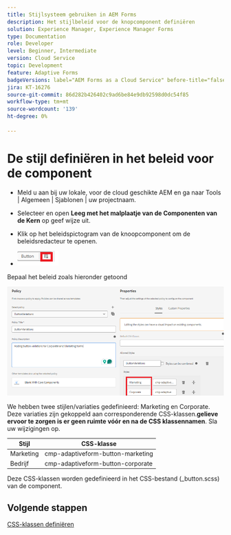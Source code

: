 ```yaml
---
title: Stijlsysteem gebruiken in AEM Forms
description: Het stijlbeleid voor de knopcomponent definiëren
solution: Experience Manager, Experience Manager Forms
type: Documentation
role: Developer
level: Beginner, Intermediate
version: Cloud Service
topic: Development
feature: Adaptive Forms
badgeVersions: label="AEM Forms as a Cloud Service" before-title="false"
jira: KT-16276
source-git-commit: 86d282b426402c9ad6be84e9db92598d0dc54f85
workflow-type: tm+mt
source-wordcount: '139'
ht-degree: 0%

---
```


# De stijl definiëren in het beleid voor de component

* Meld u aan bij uw lokale, voor de cloud geschikte AEM en ga naar Tools | Algemeen | Sjablonen | uw projectnaam.

* Selecteer en open **Leeg met het malplaatje van de Componenten van de Kern** op geef wijze uit.
* Klik op het beleidspictogram van de knoopcomponent om de beleidsredacteur te openen.

* ![ knoop-beleid ](assets/button-policy.png)

Bepaal het beleid zoals hieronder getoond

![ knoop-beleid-details ](assets/styling-policy.png)

We hebben twee stijlen/variaties gedefinieerd: Marketing en Corporate. Deze variaties zijn gekoppeld aan corresponderende CSS-klassen.**gelieve ervoor te zorgen is er geen ruimte vóór en na de CSS klassennamen**.
Sla uw wijzigingen op.

| Stijl | CSS-klasse |
|-----------|------------------------------------|
| Marketing | cmp-adaptiveform-button-marketing |
| Bedrijf | cmp-adaptiveform-button-corporate |

Deze CSS-klassen worden gedefinieerd in het CSS-bestand (_button.scss) van de component.

## Volgende stappen

[CSS-klassen definiëren](./create-variations.md)
